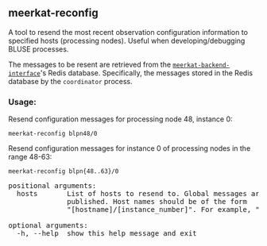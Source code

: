 ## meerkat-reconfig

A tool to resend the most recent observation configuration information 
to specified hosts (processing nodes). Useful when developing/debugging
BLUSE processes. 

The messages to be resent are retrieved from the
[`meerkat-backend-interface`](https://github.com/danielczech/meerkat-backend-interface)'s 
Redis database. Specifically, the messages stored in the Redis database 
by the `coordinator` process. 

### Usage:

Resend configuration messages for processing node 48, instance 0:  
```
meerkat-reconfig blpn48/0
```

Resend configuration messages for instance 0 of processing nodes
in the range 48-63:  
```
meerkat-reconfig blpn{48..63}/0
```

<pre>
positional arguments:
  hosts       List of hosts to resend to. Global messages are always
              published. Host names should be of the form
              "[hostname]/[instance_number]". For example, "blpn48/0".

optional arguments:
  -h, --help  show this help message and exit
</pre>
